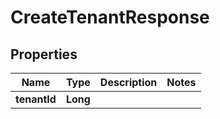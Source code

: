

# CreateTenantResponse


## Properties

| Name | Type | Description | Notes |
|------------ | ------------- | ------------- | -------------|
|**tenantId** | **Long** |  |  |



